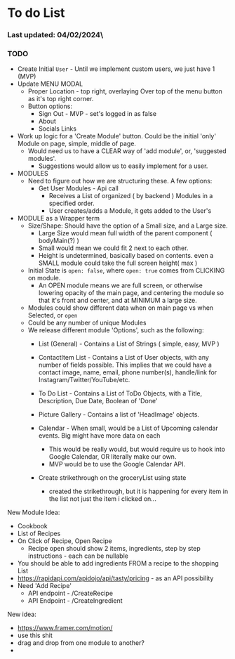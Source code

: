 # To do List

### Last updated: 04/02/2024\

### TODO

- Create Initial `User` - Until we implement custom users, we just have 1 (MVP)
- Update MENU MODAL
    - Proper Location - top right, overlaying Over top of the menu button as it's top right corner.
    - Button options:
        - Sign Out - MVP - set's logged in as false
        - About
        - Socials Links
- Work up logic for a 'Create Module' button. Could be the initial 'only' Module on page, simple, middle of page.
    - Would need us to have a CLEAR way of 'add module', or, 'suggested modules'.
        - Suggestions would allow us to easily implement for a user.
- MODULES
    - Need to figure out how we are structuring these. A few options:
        - Get User Modules - Api call
            - Receives a List of organized ( by backend ) Modules in a specified order.
            - User creates/adds a Module, it gets added to the User's
- MODULE as a Wrapper term
    - Size/Shape: Should have the option of a Small size, and a Large size.
        - Large Size would mean full width of the parent component ( bodyMain(?) )
        - Small would mean we could fit 2 next to each other.
        - Height is undetermined, basically based on contents. even a SMALL module could take the full screen height(
          max )
    - Initial State is `open: false`, where `open: true` comes from CLICKING on module.
        - An OPEN module means we are full screen, or otherwise lowering opacity of the main page, and centering the
          module so that it's front and center, and at MINIMUM a large size.
    - Modules could show different data when on main page vs when Selected, or `open`
    - Could be any number of unique Modules
    - We release different module 'Options', such as the following:
        - List (General) - Contains a List of Strings ( simple, easy, MVP )
        - ContactItem List - Contains a List of User objects, with any number of fields possible. This implies that we could
          have a contact image, name, email, phone number(s), handle/link for Instagram/Twitter/YouTube/etc.
        - To Do List - Contains a List of ToDo Objects, with a Title, Description, Due Date, Boolean of 'Done'
        - Picture Gallery - Contains a list of 'HeadImage' objects.
        - Calendar - When small, would be a List of Upcoming calendar events. Big might have more data on each
            - This would be really would, but would require us to hook into Google Calendar, OR literally make our own.
            - MVP would be to use the Google Calendar API.

        - Create strikethrough on the groceryList using state
            - created the strikethrough, but it is happening for every item in the list not just the item i clicked
              on...

New Module Idea:

- Cookbook
- List of Recipes
- On Click of Recipe, Open Recipe
    - Recipe open should show 2 items, ingredients, step by step instructions - each can be nullable
- You should be able to add ingredients FROM a recipe to the shopping List
- https://rapidapi.com/apidojo/api/tasty/pricing - as an API possibility
- Need 'Add Recipe'
    - API endpoint - /CreateRecipe
    - API Endpoint - /CreateIngredient

New idea:

- https://www.framer.com/motion/
- use this shit
- drag and drop from one module to another?
- 